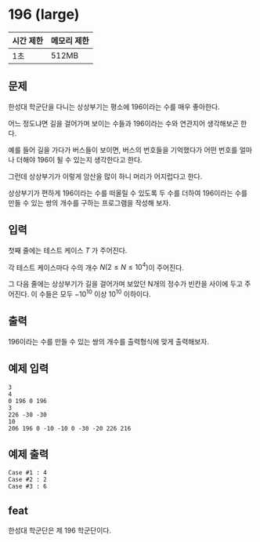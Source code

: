 # 196 (large)

| 시간 제한 | 메모리 제한 |
| --- | --- |
| 1초 | 512MB |

## 문제

한성대 학군단을 다니는 상상부기는 평소에 196이라는 수를 매우 좋아한다.

어느 정도냐면 길을 걸어가며 보이는 수들과 196이라는 수와 연관지어 생각해보곤 한다.

예를 들어 길을 가다가 버스들이 보이면, 버스의 번호들을 기억했다가 어떤 번호를 얼마나 더해야 196이 될 수 있는지 생각한다고 한다.

그런데 상상부기가 이렇게 암산을 많이 하니 머리가 어지럽다고 한다.

상상부기가 편하게 196이라는 수를 떠올릴 수 있도록 두 수를 더하여 196이라는 수를 만들 수 있는 쌍의 개수를 구하는 프로그램을 작성해 보자.

## 입력

첫째 줄에는 테스트 케이스 $T$ 가 주어진다.

각 테스트 케이스마다 수의 개수 $N (2 \leq N \leq 10^4)$이 주어진다. 

그 다음 줄에는 상상부기가 길을 걸어가며 보았던 N개의 정수가 빈칸을 사이에 두고 주어진다. 이 수들은 모두 $-10^{10}$ 이상 $10^{10}$ 이하이다.

## 출력

196이라는 수를 만들 수 있는 쌍의 개수를 출력형식에 맞게 출력해보자.

## 예제 입력

```
3
4
0 196 0 196
3
226 -30 -30
10
206 196 0 -10 -10 0 -30 -20 226 216
```

## 예제 출력

```
Case #1 : 4
Case #2 : 2
Case #3 : 6
```

## feat

한성대 학군단은 제 196 학군단이다.